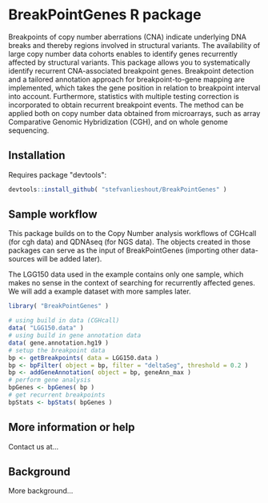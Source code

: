 BreakPointGenes R package
====================

Breakpoints of copy number aberrations (CNA) indicate underlying DNA breaks and thereby regions involved in structural variants. The availability of large copy number data cohorts enables to identify genes recurrently affected by structural variants. This package allows you to systematically identify recurrent CNA-associated breakpoint genes. Breakpoint detection and a tailored annotation approach for breakpoint-to-gene mapping are implemented, which takes the gene position in relation to breakpoint interval into account. Furthermore, statistics with multiple testing correction is incorporated to obtain recurrent breakpoint events. The method can be applied both on copy number data obtained from microarrays, such as array Comparative Genomic Hybridization (CGH), and on whole genome sequencing.

Installation
---------------------

Requires package "devtools":

```R
devtools::install_github( "stefvanlieshout/BreakPointGenes" )
```

Sample workflow
---------------------

This package builds on to the Copy Number analysis workflows of CGHcall (for cgh data) and QDNAseq (for NGS data). The objects created in those packages can serve as the input of BreakPointGenes (importing other data-sources will be added later).

The LGG150 data used in the example contains only one sample, which makes no sense in the context of searching for recurrently affected genes. We will add a example dataset with more samples later.

```R
library( "BreakPointGenes" )

# using build in data (CGHcall)
data( "LGG150.data" )
# using build in gene annotation data
data( gene.annotation.hg19 )
# setup the breakpoint data
bp <- getBreakpoints( data = LGG150.data )
bp <- bpFilter( object = bp, filter = "deltaSeg", threshold = 0.2 )
bp <- addGeneAnnotation( object = bp, geneAnn_max )
# perform gene analysis
bpGenes <- bpGenes( bp )
# get recurrent breakpoints
bpStats <- bpStats( bpGenes )
```

More information or help
---------------------

Contact us at...

Background
---------------------

More background...

